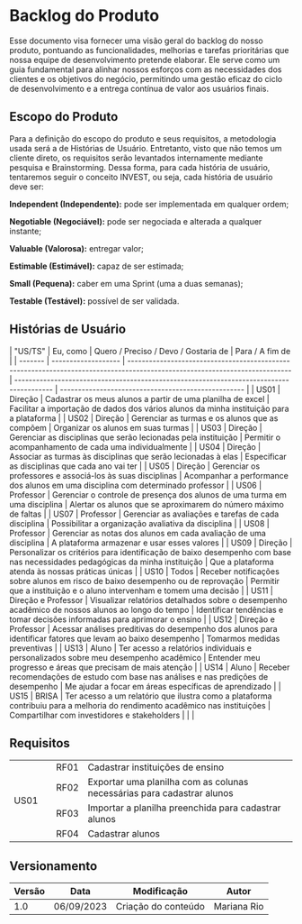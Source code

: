 # Backlog do Produto

Esse documento visa fornecer uma visão geral do backlog do nosso produto, pontuando as funcionalidades, melhorias e tarefas prioritárias que nossa equipe de desenvolvimento pretende elaborar. Ele serve como um guia fundamental para alinhar nossos esforços com as necessidades dos clientes e os objetivos do negócio, permitindo uma gestão eficaz do ciclo de desenvolvimento e a entrega contínua de valor aos usuários finais.

## Escopo do Produto

Para a definição do escopo do produto e seus requisitos, a metodologia usada será a de Histórias de Usuário. Entretanto, visto que não temos um cliente direto, os requisitos serão levantados internamente mediante pesquisa e Brainstorming. Dessa forma, para cada história de usuário, tentaremos seguir o conceito INVEST, ou seja, cada história de usuário deve ser:

**Independent (Independente):** pode ser implementada em qualquer ordem;

**Negotiable (Negociável):** pode ser negociada e alterada a qualquer instante;

**Valuable (Valorosa):** entregar valor;

**Estimable (Estimável):** capaz de ser estimada;

**Small (Pequena):** caber em uma Sprint (uma a duas semanas);

**Testable (Testável):** possível de ser validada.

## Histórias de Usuário

| "US/TS" | Eu, como            | Quero / Preciso / Devo / Gostaria de                                                                                        | Para / A fim de                                                                          |
| ------- | ------------------- | --------------------------------------------------------------------------------------------------------------------------- | ---------------------------------------------------------------------------------------- | --------------------------------------------------- |
| US01    | Direção             | Cadastrar os meus alunos a partir de uma planilha de excel                                                                  | Facilitar a importação de dados dos vários alunos da minha instituição para a plataforma |
| US02    | Direção             | Gerenciar as turmas e os alunos que as compõem                                                                              | Organizar os alunos em suas turmas                                                       |
| US03    | Direção             | Gerenciar as disciplinas que serão lecionadas pela instituição                                                              | Permitir o acompanhamento de cada uma individualmente                                    |
| US04    | Direção             | Associar as turmas às disciplinas que serão lecionadas à elas                                                               | Especificar as disciplinas que cada ano vai ter                                          |
| US05    | Direção             | Gerenciar os professores e associá-los às suas disciplinas                                                                  | Acompanhar a performance dos alunos em uma disciplina com determinado professor          |
| US06    | Professor           | Gerenciar o controle de presença dos alunos de uma turma em uma disciplina                                                  | Alertar os alunos que se aproximarem do número máximo de faltas                          |
| US07    | Professor           | Gerenciar as avaliações e tarefas de cada disciplina                                                                        | Possibilitar a organização avaliativa da disciplina                                      |
| US08    | Professor           | Gerenciar as notas dos alunos em cada avaliação de uma disciplina                                                           | A plataforma armazenar e usar esses valores                                              |
| US09    | Direção             | Personalizar os critérios para identificação de baixo desempenho com base nas necessidades pedagógicas da minha instituição | Que a plataforma atenda às nossas práticas únicas                                        |
| US10    | Todos               | Receber notificações sobre alunos em risco de baixo desempenho ou de reprovação                                             | Permitir que a instituição e o aluno intervenham e tomem uma decisão                     |
| US11    | Direção e Professor | Visualizar relatórios detalhados sobre o desempenho acadêmico de nossos alunos ao longo do tempo                            | Identificar tendências e tomar decisões informadas para aprimorar o ensino               |
| US12    | Direção e Professor | Acessar análises preditivas do desempenho dos alunos para identificar fatores que levam ao baixo desempenho                 | Tomarmos medidas preventivas                                                             |
| US13    | Aluno               | Ter acesso a relatórios individuais e personalizados sobre meu desempenho acadêmico                                         | Entender meu progresso e áreas que precisam de mais atenção                              |
| US14    | Aluno               | Receber recomendações de estudo com base nas análises e nas predições de desempenho                                         | Me ajudar a focar em áreas específicas de aprendizado                                    |
| US15    | BRISA               | Ter acesso a um relatório que ilustra como a plataforma contribuiu para a melhoria do rendimento acadêmico nas instituições | Compartilhar com investidores e stakeholders                                             |
| <!--    | TS01                | Desenvolvedor                                                                                                               | Fazer a modelagem do banco de dados                                                      | Possiblitar o registro e funcionamento da aplicação |
| TS02    | Desenvolvedor       | Implementar algoritmos de aprendizado de máquina para prever o desempenho dos alunos                                        | Fornecer insights valiosos para as instituições mediante a plataforma                    |
| TS03    | Desenvolvedor       | Garantir a segurança dos dados dos alunos                                                                                   | Implementando medidas de criptografia e conformidade com regulamentações de privacidade  | -->                                                 |

## Requisitos

<table>
    <tr>
        <td rowspan="4" colspan="2">US01</td>
        <td></td>
        <td>RF01</td>	
        <td>Cadastrar instituições de ensino</td>
    </tr>
    <tr>
        <td></td>
        <td>RF02</td>
        <td>Exportar uma planilha com as colunas necessárias para cadastrar alunos</td>
    </tr>
    <tr>
        <td></td>
        <td >RF03</td>
        <td>Importar a planilha preenchida para cadastrar alunos</td>
    </tr>
    <tr>
        <td></td>
        <td>RF04</td>
        <td>Cadastrar alunos</td>
    </tr>
</table>

## Versionamento

| Versão | Data       | Modificação         | Autor       |
| ------ | ---------- | ------------------- | ----------- |
| 1.0    | 06/09/2023 | Criação do conteúdo | Mariana Rio |
